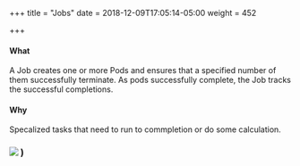 +++
title = "Jobs"
date = 2018-12-09T17:05:14-05:00
weight = 452

+++

#### What

A Job creates one or more Pods and ensures that a specified number of them successfully terminate. As pods successfully complete, the Job tracks the successful completions. 

#### Why

Specalized tasks that need to run to commpletion or do some calculation. 

### ![](/intro-k8/images/kubernetes/job.png) ) 